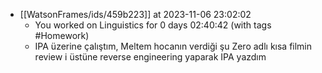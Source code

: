 
- [[WatsonFrames/ids/459b223]] at 2023-11-06 23:02:02
  - You worked on Linguistics for 0 days 02:40:42 (with tags #Homework)
  - IPA üzerine çalıştım, Meltem hocanın verdiği şu Zero adlı kısa filmin review i üstüne reverse engineering yaparak IPA yazdım
